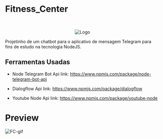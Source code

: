 # Fitness_Center
<br />
<p align="center">
    <img src="https://user-images.githubusercontent.com/32379195/91647705-277e2980-ea34-11ea-89a9-95e96149432a.png" alt="Logo">
</p>


Projetinho de um chatbot para o aplicativo de mensagem Telegram para fins de estudo na tecnologia NodeJS.

## Ferramentas Usadas 

* Node Telegram Bot Api
link: https://www.npmjs.com/package/node-telegram-bot-api

* Dialogflow Api
link: https://www.npmjs.com/package/dialogflow

* Youtube Node Api
link: https://www.npmjs.com/package/youtube-node

# Preview

![FC-gif](https://user-images.githubusercontent.com/32379195/91647675-ad4da500-ea33-11ea-8286-6642401001f0.gif)

